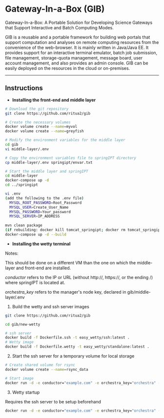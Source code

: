 # Gateway-In-a-Box (GIB)
Gateway-In-a-Box: A Portable Solution for Developing Science Gateways that Support Interactive and Batch Computing Modes. 

GIB is a reusable and a portable framework for building web portals that support computation and analyses on remote computing resources from the convenience of the web-browser. It is mainly written in Java/Java EE. It provides support for an interactive terminal emulator, batch job submission, file management, storage-quota management, message board, user account management, and also provides an admin console. GIB can be easily deployed on the resources in the cloud or on-premises.

-----------------

## Instructions

* **Installing the front-end and middle layer**

```bash
# Download the git repository
git clone https://github.com/ritua2/gib

# Create the necessary volumes
docker volume create --name=myvol
docker volume create --name=greyfish

# Modify the environment variables for the middle layer
cd gib
vi middle-layer/.env

# Copy the environment variables file to springIPT directory
cp middle-layer/.env springipt/envar.txt

# Start the middle layer and springIPT
cd middle-layer
docker-compose up -d
cd ../springipt

vi .env
(add the following to the .env file)
  MYSQL_ROOT_PASSWORD=Root_Password
  MYSQL_USER=Create_User_Name
  MYSQL_PASSWORD=Your_password
  MYSQL_SERVER=IP_ADDRESS
  
mvn clean package
(if rebuilding: docker kill tomcat_springipt; docker rm tomcat_springipt)
docker-compose up -d --build
```



* **Installing the wetty terminal**

Notes:

This should be done on a different VM than the one on which the middle-layer and front-end are installed.

*conductor* refers to the IP or URL (without http://, https://, or the ending /) where springIPT is located at.

*orchestra_key* refers to the manager's node key, declared in gib/middle-layer/.env


1. Build the wetty and ssh server images
```bash
git clone https://github.com/ritua2/gib

cd gib/new-wetty

# ssh server
docker build -f Dockerfile.ssh -t easy_wetty/ssh:latest .
# Wetty image
docker build -f Dockerfile.wetty -t easy_wetty/standalone:latest .
```


2. Start the ssh server for a temporary volume for local storage

```bash
# Create shared volume for rsync
docker volume create --name=rsync_data

# Start image
docker run -d -e conductor="example.com" -e orchestra_key="orchestra" -p 4646:22 -v rsync_data:/home/rsync_user/data easy_wetty/ssh
```



3. Wetty startup

Requires the ssh server to be setup beforehand


```bash
docker run -d -e conductor="example.com" -e orchestra_key="orchestra" -p 7005:3000 -p 7105:3100 -v rsync_data:/gib/global/data easy_wetty/standalone main_daemon
```






